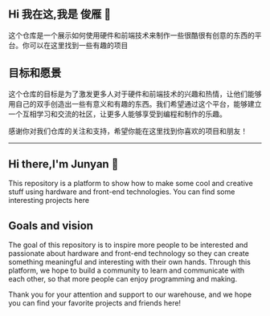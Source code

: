 ## Hi 我在这,我是 俊雁  👋
这个仓库是一个展示如何使用硬件和前端技术来制作一些很酷很有创意的东西的平台。你可以在这里找到一些有趣的项目

## 目标和愿景
这个仓库的目标是为了激发更多人对于硬件和前端技术的兴趣和热情，让他们能够用自己的双手创造出一些有意义和有趣的东西。我们希望通过这个平台，能够建立一个互相学习和交流的社区，让更多人能够享受到编程和制作的乐趣。

感谢你对我们仓库的关注和支持，希望你能在这里找到你喜欢的项目和朋友！

---

## Hi there,I'm Junyan 👋
This repository is a platform to show how to make some cool and creative stuff using hardware and front-end technologies. You can find some interesting projects here

## Goals and vision
The goal of this repository is to inspire more people to be interested and passionate about hardware and front-end technology so they can create something meaningful and interesting with their own hands. Through this platform, we hope to build a community to learn and communicate with each other, so that more people can enjoy programming and making.

Thank you for your attention and support to our warehouse, and we hope you can find your favorite projects and friends here!
